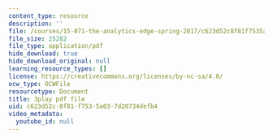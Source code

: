 ```yaml
---
content_type: resource
description: ''
file: /courses/15-071-the-analytics-edge-spring-2017/c623d52c8f81f7535a037d20734defb4_lkrsGRNsoEU.pdf
file_size: 25282
file_type: application/pdf
hide_download: true
hide_download_original: null
learning_resource_types: []
license: https://creativecommons.org/licenses/by-nc-sa/4.0/
ocw_type: OCWFile
resourcetype: Document
title: 3play pdf file
uid: c623d52c-8f81-f753-5a03-7d20734defb4
video_metadata:
  youtube_id: null
---
```

